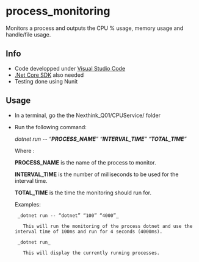 # process_monitoring
Monitors a process and outputs the CPU % usage, memory usage and handle/file usage.

## Info
 - Code developped under [Visual Studio Code](https://code.visualstudio.com/download)
 - [.Net Core SDK](https://dotnet.microsoft.com/download) also needed
 - Testing done using Nunit
 
## Usage
 - In a terminal, go the the Nexthink_Q01/CPUService/ folder
 - Run the following command:
 
    _dotnet run -- “**PROCESS_NAME**” “**INTERVAL_TIME**” “**TOTAL_TIME**”_
 
   Where :
   
     **PROCESS_NAME** is the name of the process to monitor.
     
     **INTERVAL_TIME** is the number of milliseconds to be used for the interval time.
     
     **TOTAL_TIME** is the time the monitoring should run for.
      
    Examples:
        
        _dotnet run -- “dotnet” “100” “4000”_
        
          This will run the monitoring of the process dotnet and use the interval time of 100ms and run for 4 seconds (4000ms).
        
        _dotnet run_
          
          This will display the currently running processes.
